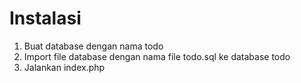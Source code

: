# Instalasi

1. Buat database dengan nama todo
2. Import file database dengan nama file todo.sql ke database todo
3. Jalankan index.php
